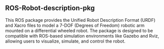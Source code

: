## ROS-Robot-description-pkg
This ROS package provides the Unified Robot Description Format (URDF) and Xacro files to model a 7-DOF (Degrees of Freedom) robotic arm mounted on a differential wheeled robot. The package is designed to be compatible with ROS-based simulation environments like Gazebo and Rviz, allowing users to visualize, simulate, and control the robot.
